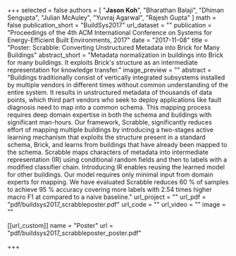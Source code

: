 +++
selected = false
authors = [
  "**Jason Koh**", "Bharathan Balaji", "Dhiman Sengupta", "Julian McAuley", "Yuvraj Agarwal", "Rajesh Gupta"
]
math = false
publication_short = "BuildSys2017"
url_dataset = ""
publication = "Proceedings of the 4th ACM International Conference on Systems for Energy-Efficient Built Environments, 2017"
date = "2017-11-08"
title = "Poster: Scrabble: Converting Unstructured Metadata into Brick for Many Buildings"
abstract_short = "Metadata normalization in buildings into Brick for many buildings. It exploits Brick's structure as an intermediate representation for knowledge transfer."
image_preview = ""
abstract = "Buildings traditionally consist of vertically integrated subsystems installed by multiple vendors in different times without common understanding of the entire system. It results in unstructured metadata of thousands of data points, which third part vendors who seek to deploy applications like fault diagnosis need to map into a common schema. This mapping process requires deep domain expertise in both the schema and buildings with significant man-hours. Our framework, Scrabble, significantly reduces effort of mapping multiple buildings by introducing a two-stages active learning mechanism that exploits the structure present in a standard schema, Brick, and learns from buildings that have already been mapped to the schema. Scrabble maps characters of metadata into intermediate representation (IR) using conditional random fields and then to labels with a modified classifier chain. Introducing IR enables reusing the learned model for other buildings. Our model requires only minimal input from domain experts for mapping. We have evaluated Scrabble reduces 60 % of samples to achieve 95 % accuracy covering more labels with 2.54 times higher macro F1 at compared to a naive baseline."
url_project = ""
url_pdf = "pdf/buildsys2017_scrabbleposter.pdf"
url_code = ""
url_video = ""
image = ""

[[url_custom]]
name = "Poster"
url = "pdf/buildsys2017_scrabbleposter_poster.pdf"

+++

